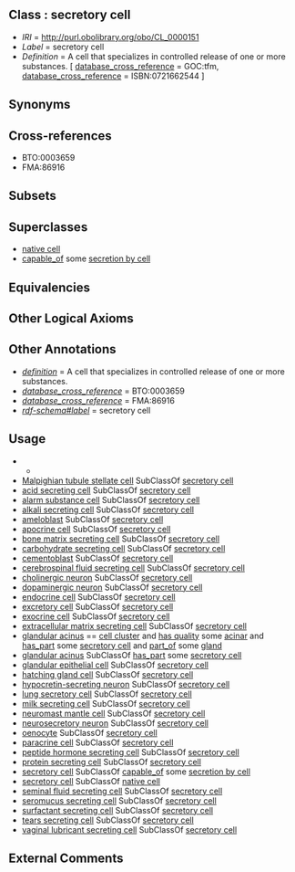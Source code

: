 
## Class : secretory cell

 * *IRI* = http://purl.obolibrary.org/obo/CL_0000151
 * *Label* = secretory cell
 * *Definition* = A cell that specializes in controlled release of one or more substances. [ [database_cross_reference](../../ef/oboInOwl#hasDbXref.md) = GOC:tfm, [database_cross_reference](../../ef/oboInOwl#hasDbXref.md) = ISBN:0721662544 ]

## Synonyms


## Cross-references

 * BTO:0003659
 * FMA:86916

## Subsets


## Superclasses

 * [native cell](../../CL/03/CL_0000003.md)
 * [capable_of](../../RO/15/RO_0002215.md) some [secretion by cell](../../GO/40/GO_0032940.md)

## Equivalencies


## Other Logical Axioms


## Other Annotations

 * *[definition](../../IAO/15/IAO_0000115.md)* = A cell that specializes in controlled release of one or more substances.
 * *[database_cross_reference](../../ef/oboInOwl#hasDbXref.md)* = BTO:0003659
 * *[database_cross_reference](../../ef/oboInOwl#hasDbXref.md)* = FMA:86916
 * *[rdf-schema#label](../../el/rdf-schema#label.md)* = secretory cell

## Usage

 * -
 * [Malpighian tubule stellate cell](../../CL/55/CL_1000155.md) SubClassOf [secretory cell](../../CL/51/CL_0000151.md)
 * [acid secreting cell](../../CL/61/CL_0000161.md) SubClassOf [secretory cell](../../CL/51/CL_0000151.md)
 * [alarm substance cell](../../CL/21/CL_0007021.md) SubClassOf [secretory cell](../../CL/51/CL_0000151.md)
 * [alkali secreting cell](../../CL/35/CL_0000435.md) SubClassOf [secretory cell](../../CL/51/CL_0000151.md)
 * [ameloblast](../../CL/59/CL_0000059.md) SubClassOf [secretory cell](../../CL/51/CL_0000151.md)
 * [apocrine cell](../../CL/33/CL_0000033.md) SubClassOf [secretory cell](../../CL/51/CL_0000151.md)
 * [bone matrix secreting cell](../../CL/54/CL_0000054.md) SubClassOf [secretory cell](../../CL/51/CL_0000151.md)
 * [carbohydrate secreting cell](../../CL/47/CL_0000447.md) SubClassOf [secretory cell](../../CL/51/CL_0000151.md)
 * [cementoblast](../../CL/61/CL_0000061.md) SubClassOf [secretory cell](../../CL/51/CL_0000151.md)
 * [cerebrospinal fluid secreting cell](../../CL/86/CL_0000686.md) SubClassOf [secretory cell](../../CL/51/CL_0000151.md)
 * [cholinergic neuron](../../CL/08/CL_0000108.md) SubClassOf [secretory cell](../../CL/51/CL_0000151.md)
 * [dopaminergic neuron](../../CL/00/CL_0000700.md) SubClassOf [secretory cell](../../CL/51/CL_0000151.md)
 * [endocrine cell](../../CL/63/CL_0000163.md) SubClassOf [secretory cell](../../CL/51/CL_0000151.md)
 * [excretory cell](../../CL/24/CL_0000424.md) SubClassOf [secretory cell](../../CL/51/CL_0000151.md)
 * [exocrine cell](../../CL/52/CL_0000152.md) SubClassOf [secretory cell](../../CL/51/CL_0000151.md)
 * [extracellular matrix secreting cell](../../CL/27/CL_0000327.md) SubClassOf [secretory cell](../../CL/51/CL_0000151.md)
 * [glandular acinus](../../UBERON/42/UBERON_0009842.md) == [cell cluster](../../UBERON/22/UBERON_0034922.md) and [has quality](../../RO/86/RO_0000086.md) some [acinar](../../PATO/22/PATO_0002422.md) and [has_part](../../BFO/51/BFO_0000051.md) some [secretory cell](../../CL/51/CL_0000151.md) and [part_of](../../BFO/50/BFO_0000050.md) some [gland](../../UBERON/30/UBERON_0002530.md)
 * [glandular acinus](../../UBERON/42/UBERON_0009842.md) SubClassOf [has_part](../../BFO/51/BFO_0000051.md) some [secretory cell](../../CL/51/CL_0000151.md)
 * [glandular epithelial cell](../../CL/50/CL_0000150.md) SubClassOf [secretory cell](../../CL/51/CL_0000151.md)
 * [hatching gland cell](../../CL/49/CL_0000249.md) SubClassOf [secretory cell](../../CL/51/CL_0000151.md)
 * [hypocretin-secreting neuron](../../CL/09/CL_0011109.md) SubClassOf [secretory cell](../../CL/51/CL_0000151.md)
 * [lung secretory cell](../../CL/72/CL_1000272.md) SubClassOf [secretory cell](../../CL/51/CL_0000151.md)
 * [milk secreting cell](../../CL/14/CL_0000314.md) SubClassOf [secretory cell](../../CL/51/CL_0000151.md)
 * [neuromast mantle cell](../../CL/51/CL_0000851.md) SubClassOf [secretory cell](../../CL/51/CL_0000151.md)
 * [neurosecretory neuron](../../CL/81/CL_0000381.md) SubClassOf [secretory cell](../../CL/51/CL_0000151.md)
 * [oenocyte](../../CL/87/CL_0000487.md) SubClassOf [secretory cell](../../CL/51/CL_0000151.md)
 * [paracrine cell](../../CL/12/CL_0000512.md) SubClassOf [secretory cell](../../CL/51/CL_0000151.md)
 * [peptide hormone secreting cell](../../CL/67/CL_0000167.md) SubClassOf [secretory cell](../../CL/51/CL_0000151.md)
 * [protein secreting cell](../../CL/54/CL_0000154.md) SubClassOf [secretory cell](../../CL/51/CL_0000151.md)
 * [secretory cell](../../CL/51/CL_0000151.md) SubClassOf [capable_of](../../RO/15/RO_0002215.md) some [secretion by cell](../../GO/40/GO_0032940.md)
 * [secretory cell](../../CL/51/CL_0000151.md) SubClassOf [native cell](../../CL/03/CL_0000003.md)
 * [seminal fluid secreting cell](../../CL/21/CL_0000321.md) SubClassOf [secretory cell](../../CL/51/CL_0000151.md)
 * [seromucus secreting cell](../../CL/59/CL_0000159.md) SubClassOf [secretory cell](../../CL/51/CL_0000151.md)
 * [surfactant secreting cell](../../CL/57/CL_0000157.md) SubClassOf [secretory cell](../../CL/51/CL_0000151.md)
 * [tears secreting cell](../../CL/15/CL_0000315.md) SubClassOf [secretory cell](../../CL/51/CL_0000151.md)
 * [vaginal lubricant secreting cell](../../CL/36/CL_0000436.md) SubClassOf [secretory cell](../../CL/51/CL_0000151.md)

## External Comments

